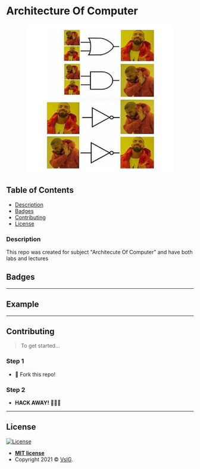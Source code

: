 # Architecture Of Computer

<p align="center">
  <img src="https://github.com/VsIG-official/Architecture-Of-Computer/blob/master/photo_2021-01-12_17-44-29.jpg" data-canonical-src="https://github.com/VsIG-official/Architecture-Of-Computer/blob/master/photo_2021-01-12_17-44-29.jpg" width="400" height="400" />
</p>

## Table of Contents

- [Description](#description)
- [Badges](#badges)
- [Contributing](#contributing)
- [License](#license)

### Description

This repo was created for subject "Architecute Of Computer" and have both labs and lectures

## Badges



---

## Example



---

## Contributing

> To get started...

### Step 1

- 🍴 Fork this repo!

### Step 2

- **HACK AWAY!** 🔨🔨🔨

---

## License

[![License](http://img.shields.io/:license-mit-blue.svg?style=flat-square)](http://badges.mit-license.org)

- **[MIT license](http://opensource.org/licenses/mit-license.php)**
- Copyright 2021 © <a href="https://github.com/VsIG-official" target="_blank">VsIG</a>.
